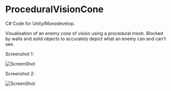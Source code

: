# ProceduralVisionCone
C# Code for Unity/Monodevelop.

Visualisation of an enemy cone of vision using a procedural mesh. 
Blocked by walls and solid objects to accurately depict what an enemy can and can't see.

Screenshot 1:

![ScreenShot](https://github.com/redahanb/ProceduralVisionCone/blob/master/Test%20Raycast%20Mesh/ScreenShots/1.gif)

Screenshot 2:

![ScreenShot](https://github.com/redahanb/ProceduralVisionCone/blob/master/Test%20Raycast%20Mesh/ScreenShots/2.gif)
